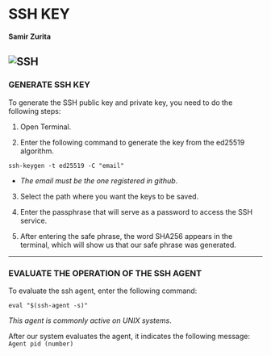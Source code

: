 # SSH KEY
**Samir Zurita**

![SSH](https://www.elblogdebart.com/wp-content/uploads/2019/04/ssh.jpg)
---

### **GENERATE SSH KEY**

To generate the SSH public key and private key, you need to do the following steps:

1. Open Terminal.

2. Enter the following command to generate the key  from the ed25519 algorithm.

```
ssh-keygen -t ed25519 -C "email"
```
- *The email must be the one registered in github*.

3. Select the path where you want the keys to be saved. 

4. Enter the passphrase that will serve as a password to access the SSH service. 

5. After entering the safe phrase, the word SHA256 appears in the terminal, which will show us that our safe phrase was generated. 

---

### **EVALUATE THE OPERATION OF THE SSH AGENT**

To evaluate the ssh agent, enter the following command: 

```
eval "$(ssh-agent -s)"
```
*This agent is commonly active on UNIX systems*. 

After our system evaluates the agent, it indicates the following message:
`Agent pid (number)`